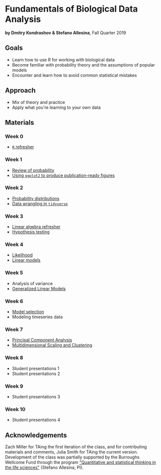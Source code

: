 # Fundamentals of Biological Data Analysis

**by Dmitry Kondrashov & Stefano Allesina**, Fall Quarter 2019

## Goals

* Learn how to use R for working with biological data 
* Become familiar with probability theory and the assumptions of popular models
* Encounter and learn how to avoid common statistical mistakes

## Approach

* Mix of theory and practice
* Apply what you're learning to your own data

## Materials

### Week 0

- [`R` refresher](lectures/R_tutorial)

### Week 1

- [Review of probability](lectures/probability_review)
- [Using `ggplot2` to produce publication-ready figures](lectures/basic_visualization)

### Week 2

- [Probability distributions](lectures/distributions)
- [Data wrangling in `tidyverse`](lectures/basic_data_wrangling)

### Week 3

- [Linear algebra refresher](lectures/linalg_basics)
- [Hypothesis testing](lectures/hypothesis_testing)

### Week 4

- [Likelihood](lectures/likelihood)
- [Linear models](lectures/linear_models)

### Week 5

- Analysis of variance
- [Generalized Linear Models](lectures/generalized_linear_models)

### Week 6

- [Model selection](lectures/model_selection)
- Modeling timeseries data

### Week 7

- [Principal Component Analysis](lectures/pca.R)
- [Multidimensional Scaling and Clustering](lectures/multidimensional_scaling)

### Week 8

- Student presentations 1
- Student presentations 2

### Week 9

- Student presentations 3

### Week 10

- Student presentations 4

## Acknowledgements

Zach Miller for TAing the first iteration of the class, and for contributing materials and comments, Julia Smith for TAing the current version. Development of the class was partially supported by the Burroughs Wellcome Fund through the program ["Quantitative and statistical thinking in the life sciences"](https://www.bwfund.org/grant-programs/institutional-programs/quantitative-and-statistical-thinking-life-sciences/grant) (Stefano Allesina, PI).

